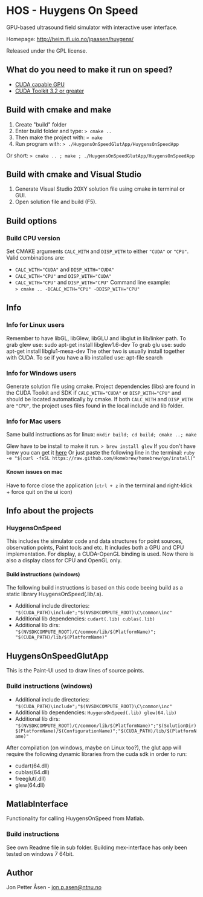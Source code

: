 # HOS - Huygens On Speed

GPU-based ultrasound field simulator with interactive user interface.

Homepage: http://heim.ifi.uio.no/jpaasen/huygens/

Released under the GPL license.

## What do you need to make it run on speed?
- [CUDA capable GPU](https://developer.nvidia.com/cuda-gpus)
- [CUDA Toolkit 3.2 or greater](https://developer.nvidia.com/cuda-downloads)

## Build with cmake and make
1. Create "build" folder
2. Enter build folder and type: `> cmake ..`
3. Then make the project with: `> make`
4. Run program with: `> ./HuygensOnSpeedGlutApp/HuygensOnSpeedApp`

Or short: `> cmake .. ; make ; ./HuygensOnSpeedGlutApp/HuygensOnSpeedApp`

## Build with cmake and Visual Studio
1. Generate Visual Studio 20XY solution file using cmake in terminal or GUI.
2. Open solution file and build (F5).

## Build options
### Build CPU version
Set CMAKE arguments `CALC_WITH` and `DISP_WITH` to either `"CUDA"` or `"CPU"`.
Valid combinations are:
 - `CALC_WITH="CUDA"` and `DISP_WITH="CUDA"`
 - `CALC_WITH="CPU"` and `DISP_WITH="CUDA"`
 - `CALC_WITH="CPU"` and `DISP_WITH="CPU"`
Command line example:  
`> cmake .. -DCALC_WITH="CPU" -DDISP_WITH="CPU"`

## Info
### Info for Linux users
Remember to have libGL, libGlew, libGLU and libglut in lib/linker path.
To grab glew use: sudo apt-get install libglew1.6-dev
To grab glu use: sudo apt-get install libglu1-mesa-dev
The other two is usually install together with CUDA.
To se if you have a lib installed use: apt-file search <libGLU> 

### Info for Windows users
Generate solution file using cmake.
Project dependencies (libs) are found in the CUDA Toolkit and SDK if `CALC_WITH="CUDA"` or `DISP_WITH="CPU"` and should be located automatically by cmake. If both `CALC_WITH` and `DISP_WITH` are `"CPU"`, the project uses files found in the local include and lib folder.

### Info for Mac users
Same build instructions as for linux: `mkdir build; cd build; cmake ..; make`

Glew have to be install to make it run.
`> brew install glew`
If you don't have brew you can get it [here](http://brew.sh)
Or just paste the following line in the terminal: `ruby -e "$(curl -fsSL https://raw.github.com/Homebrew/homebrew/go/install)"`

#### Known issues on mac
Have to force close the application (`ctrl + z` in the terminal and right-klick + force quit on the ui icon)

## Info about the projects

### HuygensOnSpeed
This includes the simulator code and data structures for point sources, observation points, Paint tools and etc. It includes both a GPU and CPU implementation. For display, a CUDA-OpenGL binding is used. Now there is also a display class for CPU and OpenGL only.

#### Build instructions (windows)
The following build instructions is based on this code beeing build as a static library HuygensOnSpeed(.lib/.a).
* Additional include directories: `"$(CUDA_PATH)\include";"$(NVSDKCOMPUTE_ROOT)\C\common\inc"`
* Additional lib dependencies: `cudart(.lib) cublas(.lib)`
* Additional lib dirs: `"$(NVSDKCOMPUTE_ROOT)/C/common/lib/$(PlatformName)"; "$(CUDA_PATH)/lib/$(PlatformName)"`

## HuygensOnSpeedGlutApp
This is the Paint-UI used to draw lines of source points.

### Build instructions (windows)
* Additional include directories: `"$(CUDA_PATH)\include";"$(NVSDKCOMPUTE_ROOT)\C\common\inc"`
* Additional lib dependencies: `HuygensOnSpeed(.lib) glew(64.lib)`
* Additional lib dirs: `"$(NVSDKCOMPUTE_ROOT)/C/common/lib/$(PlatformName)";"$(SolutionDir)$(PlatformName)/$(ConfigurationName)";"$(CUDA_PATH)/lib/$(PlatformName)"`

After compilation (on windows, maybe on Linux too?), the glut app will require the following dynamic libraries from the cuda sdk in order to run: 
* cudart(64.dll)
* cublas(64.dll) 
* freeglut(.dll)
* glew(64.dll)

## MatlabInterface
Functionality for calling HuygensOnSpeed from Matlab.

### Build instructions
See own Readme file in sub folder. Building mex-interface has only been tested on windows 7 64bit.


## Author 
Jon Petter Åsen - jon.p.asen@ntnu.no

